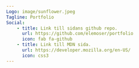 ```yaml
---
Logo: image/sunflower.jpeg
Tagline: Portfolio
Social:
    - title: Link till sidans github repo.
      url: https://github.com/elemoser/portfolio
      icon: fab fa-github
    - title: Link till MDN sida.
      url: https://developer.mozilla.org/en-US/
      icon: css3
---
```

